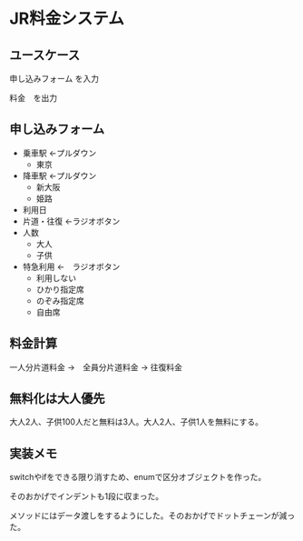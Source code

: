 # JR料金システム
## ユースケース

申し込みフォーム を入力

料金　を出力

## 申し込みフォーム

- 乗車駅  ←プルダウン
    - 東京
- 降車駅  ←プルダウン
    - 新大阪
    - 姫路
- 利用日
- 片道・往復 ←ラジオボタン
- 人数
    - 大人
    - 子供
- 特急利用 ←　ラジオボタン
    - 利用しない
    - ひかり指定席
    - のぞみ指定席
	- 自由席

## 料金計算

一人分片道料金 →　全員分片道料金 → 往復料金

## 無料化は大人優先

大人2人、子供100人だと無料は3人。大人2人、子供1人を無料にする。


## 実装メモ
switchやifをできる限り消すため、enumで区分オブジェクトを作った。

そのおかげでインデントも1段に収まった。

メソッドにはデータ渡しをするようにした。そのおかげでドットチェーンが減った。